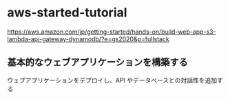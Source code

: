 # aws-started-tutorial

https://aws.amazon.com/jp/getting-started/hands-on/build-web-app-s3-lambda-api-gateway-dynamodb/?e=gs2020&p=fullstack

## 基本的なウェブアプリケーションを構築する

ウェブアプリケーションをデプロイし、API やデータベースとの対話性を追加する

